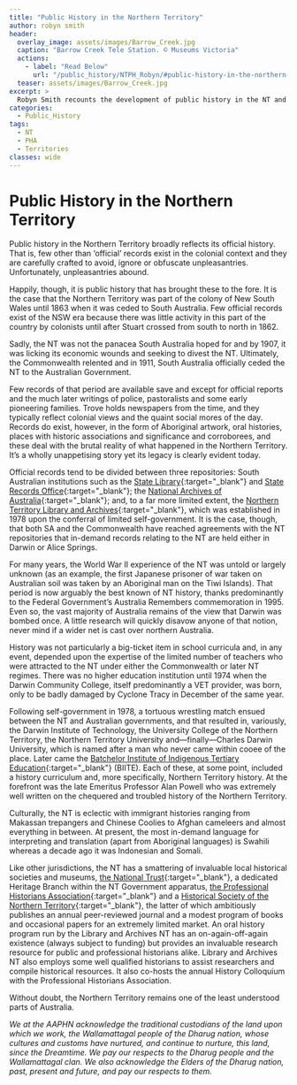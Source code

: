 ```yaml
---
title: "Public History in the Northern Territory"
author: robyn smith
header:
  overlay_image: assets/images/Barrow_Creek.jpg
  caption: "Barrow Creek Tele Station. © Museums Victoria"
  actions:
    - label: "Read Below"
      url: "/public_history/NTPH_Robyn/#public-history-in-the-northern-territory"
  teaser: assets/images/Barrow_Creek.jpg
excerpt: >
  Robyn Smith recounts the development of public history in the NT and how this was intertwined with the Territory's own history.
categories:
  - Public_History
tags:
  - NT
  - PHA
  - Territories
classes: wide
---
```

# Public History in the Northern Territory
Public history in the Northern Territory broadly reflects its official history. That is, few other than ‘official’ records exist in the colonial context and they are carefully crafted to avoid, ignore or obfuscate unpleasantries. Unfortunately, unpleasantries abound.

Happily, though, it is public history that has brought these to the fore. It is the case that the Northern Territory was part of the colony of New South Wales until 1863 when it was ceded to South Australia. Few official records exist of the NSW era because there was little activity in this part of the country by colonists until after Stuart crossed from south to north in 1862.

Sadly, the NT was not the panacea South Australia hoped for and by 1907, it was licking its economic wounds and seeking to divest the NT. Ultimately, the Commonwealth relented and in 1911, South Australia officially ceded the NT to the Australian Government.

Few records of that period are available save and except for official reports and the much later writings of police, pastoralists and some early pioneering families. Trove holds newspapers from the time, and they typically reflect colonial views and the quaint social mores of the day. Records do exist, however, in the form of Aboriginal artwork, oral histories, places with historic associations and significance and corroborees, and these deal with the brutal reality of what happened in the Northern Territory. It’s a wholly unappetising story yet its legacy is clearly evident today.

Official records tend to be divided between three repositories: South Australian institutions such as the [State Library](https://www.slsa.sa.gov.au/home){:target="_blank"} and [State Records Office](https://archives.sa.gov.au/){:target="_blank"}; the [National Archives of Australia](https://www.naa.gov.au/){:target="_blank"}; and, to a far more limited extent, the [Northern Territory Library and Archives](https://ntl.nt.gov.au/){:target="_blank"}, which was established in 1978 upon the conferral of limited self-government. It is the case, though, that both SA and the Commonwealth have reached agreements with the NT repositories that in-demand records relating to the NT are held either in Darwin or Alice Springs.

For many years, the World War II experience of the NT was untold or largely unknown (as an example, the first Japanese prisoner of war taken on Australian soil was taken by an Aboriginal man on the Tiwi Islands). That period is now arguably the best known of NT history, thanks predominantly to the Federal Government’s Australia Remembers commemoration in 1995. Even so, the vast majority of Australia remains of the view that Darwin was bombed once. A little research will quickly disavow anyone of that notion, never mind if a wider net is cast over northern Australia.

History was not particularly a big-ticket item in school curricula and, in any event, depended upon the expertise of the limited number of teachers who were attracted to the NT under either the Commonwealth or later NT regimes. There was no higher education institution until 1974 when the Darwin Community College, itself predominantly a VET provider, was born, only to be badly damaged by Cyclone Tracy in December of the same year.

Following self-government in 1978, a tortuous wrestling match ensued between the NT and Australian governments, and that resulted in, variously, the Darwin Institute of Technology, the University College of the Northern Territory, the Northern Territory University and—finally—Charles Darwin University, which is named after a man who never came within cooee of the place. Later came the [Batchelor Institute of Indigenous Tertiary Education](https://www.batchelor.edu.au/){:target="_blank"} (BIITE). Each of these, at some point, included a history curriculum and, more specifically, Northern Territory history. At the forefront was the late Emeritus Professor Alan Powell who was extremely well written on the chequered and troubled history of the Northern Territory.

Culturally, the NT is eclectic with immigrant histories ranging from Makassan trepangers and Chinese Coolies to Afghan cameleers and almost everything in between. At present, the most in-demand language for interpreting and translation (apart from Aboriginal languages) is Swahili whereas a decade ago it was Indonesian and Somali.

Like other jurisdictions, the NT has a smattering of invaluable local historical societies and museums, [the National Trust](https://www.nationaltrust.org.au/nt/){:target="_blank"}, a dedicated Heritage Branch within the NT Government apparatus, [the Professional Historians Association](https://www.historians.org.au/pha-nt){:target="_blank"} and a [Historical Society of the Northern Territory](https://www.lynhistory.net/){:target="_blank"}, the latter of which ambitiously publishes an annual peer-reviewed journal and a modest program of books and occasional papers for an extremely limited market. An oral history program run by the Library and Archives NT has an on-again-off-again existence (always subject to funding) but provides an invaluable research resource for public and professional historians alike. Library and Archives NT also employs some well qualified historians to assist researchers and compile historical resources. It also co-hosts the annual History Colloquium with the Professional Historians Association.

Without doubt, the Northern Territory remains one of the least understood parts of Australia.

_We at the AAPHN acknowledge the traditional custodians of the land upon which we work, the Wallamattagal people of the Dharug nation, whose cultures and customs have nurtured, and continue to nurture, this land, since the Dreamtime. We pay our respects to the Dharug people and the Wallamattagal clan. We also acknowledge the Elders of the Dharug nation, past, present and future, and pay our respects to them._
